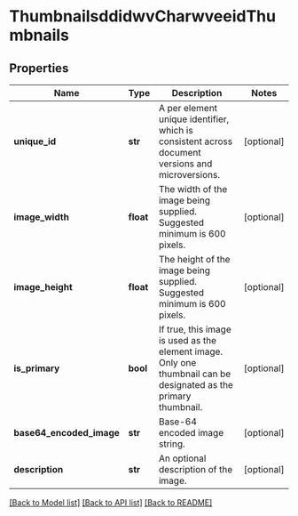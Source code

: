 # ThumbnailsddidwvCharwveeidThumbnails

## Properties
Name | Type | Description | Notes
------------ | ------------- | ------------- | -------------
**unique_id** | **str** | A per element unique identifier, which is consistent across document versions and microversions. | [optional] 
**image_width** | **float** | The width of the image being supplied. Suggested minimum is 600 pixels. | [optional] 
**image_height** | **float** | The height of the image being supplied. Suggested minimum is 600 pixels. | [optional] 
**is_primary** | **bool** | If true, this image is used as the element image. Only one thumbnail can be designated as the primary thumbnail. | [optional] 
**base64_encoded_image** | **str** | Base-64 encoded image string. | [optional] 
**description** | **str** | An optional description of the image. | [optional] 

[[Back to Model list]](../README.md#documentation-for-models) [[Back to API list]](../README.md#documentation-for-api-endpoints) [[Back to README]](../README.md)


